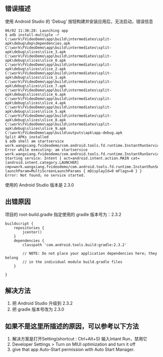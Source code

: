 ## 错误描述
使用 Android Studio 的 'Debug' 按钮构建并安装应用后，无法启动，错误信息
```
06/02 11:36:28: Launching app
$ adb install-multiple -r C:\work\FVideoDemo\app\build\intermediates\split-apk\debug\dep\dependencies.apk C:\work\FVideoDemo\app\build\intermediates\split-apk\debug\slices\slice_3.apk C:\work\FVideoDemo\app\build\intermediates\split-apk\debug\slices\slice_0.apk C:\work\FVideoDemo\app\build\intermediates\split-apk\debug\slices\slice_2.apk C:\work\FVideoDemo\app\build\intermediates\split-apk\debug\slices\slice_1.apk C:\work\FVideoDemo\app\build\intermediates\split-apk\debug\slices\slice_7.apk C:\work\FVideoDemo\app\build\intermediates\split-apk\debug\slices\slice_6.apk C:\work\FVideoDemo\app\build\intermediates\split-apk\debug\slices\slice_4.apk C:\work\FVideoDemo\app\build\intermediates\split-apk\debug\slices\slice_5.apk C:\work\FVideoDemo\app\build\intermediates\split-apk\debug\slices\slice_8.apk C:\work\FVideoDemo\app\build\intermediates\split-apk\debug\slices\slice_9.apk C:\work\FVideoDemo\app\build\outputs\apk\app-debug.apk 
Split APKs installed
$ adb shell am startservice work.wangxiang.fvideodemo/com.android.tools.fd.runtime.InstantRunService
Error while executing: am startservice work.wangxiang.fvideodemo/com.android.tools.fd.runtime.InstantRunService
Starting service: Intent { act=android.intent.action.MAIN cat=[android.intent.category.LAUNCHER] cmp=work.wangxiang.fvideodemo/com.android.tools.fd.runtime.InstantRunService launchParam=MultiScreenLaunchParams { mDisplayId=0 mFlags=0 } }
Error: Not found; no service started.
```
使用的 Android Studio 版本是 2.3.0

## 出错原因
项目的 root-build.gradle 指定使用的 gradle 版本号为：2.3.2
```
buildscript {
    repositories {
        jcenter()
    }
    dependencies {
        classpath 'com.android.tools.build:gradle:2.3.2'

        // NOTE: Do not place your application dependencies here; they belong
        // in the individual module build.gradle files
    }

}
```
## 解决方法
1. 把 Android Studio 升级到 2.3.2
2. 把 gradle 版本号改为 2.3.0
## 如果不是这里所描述的原因，可以参考以下方法
1. 解决方案是打开Setting(shortcut : Ctrl+Alt+S) 输入Intant Run，禁用它
2. Developer Settings > Turn on MIUI optimization and turn it off
3. give that app Auto-Start permission with Auto Start Manager.
